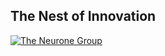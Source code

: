 ## The Nest of Innovation
[![The Neurone Group](https://img.youtube.com/vi/mUWuZjbnef0/0.jpg)](https://www.youtube.com/watch?v=mUWuZjbnef0)





